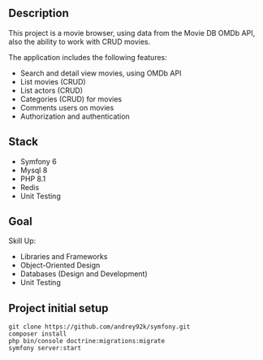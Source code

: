 ## Description
This project is a movie browser, using data from the Movie DB OMDb API, also the ability to work with CRUD movies.

The application includes the following features: 
- Search and detail view movies, using OMDb API
- List movies (CRUD) 
- List actors (CRUD) 
- Categories (CRUD) for movies 
- Comments users on movies 
- Authorization and authentication

## Stack
- Symfony 6 
- Mysql 8 
- PHP 8.1 
- Redis
- Unit Testing

## Goal
Skill Up:
- Libraries and Frameworks
- Object-Oriented Design
- Databases (Design and Development)
- Unit Testing

## Project initial setup
```
git clone https://github.com/andrey92k/symfony.git
composer install
php bin/console doctrine:migrations:migrate
symfony server:start
```


